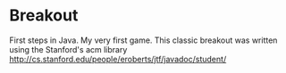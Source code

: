Breakout
========

First steps in Java.
My very first game. This classic breakout was written using the Stanford's acm library http://cs.stanford.edu/people/eroberts/jtf/javadoc/student/
